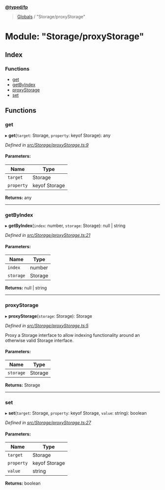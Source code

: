 **[@typed/fp](../README.md)**

> [Globals](../globals.md) / "Storage/proxyStorage"

# Module: "Storage/proxyStorage"

## Index

### Functions

* [get](_storage_proxystorage_.md#get)
* [getByIndex](_storage_proxystorage_.md#getbyindex)
* [proxyStorage](_storage_proxystorage_.md#proxystorage)
* [set](_storage_proxystorage_.md#set)

## Functions

### get

▸ **get**(`target`: Storage, `property`: keyof Storage): any

*Defined in [src/Storage/proxyStorage.ts:9](https://github.com/TylorS/typed-fp/blob/559f273/src/Storage/proxyStorage.ts#L9)*

#### Parameters:

Name | Type |
------ | ------ |
`target` | Storage |
`property` | keyof Storage |

**Returns:** any

___

### getByIndex

▸ **getByIndex**(`index`: number, `storage`: Storage): null \| string

*Defined in [src/Storage/proxyStorage.ts:21](https://github.com/TylorS/typed-fp/blob/559f273/src/Storage/proxyStorage.ts#L21)*

#### Parameters:

Name | Type |
------ | ------ |
`index` | number |
`storage` | Storage |

**Returns:** null \| string

___

### proxyStorage

▸ **proxyStorage**(`storage`: Storage): Storage

*Defined in [src/Storage/proxyStorage.ts:5](https://github.com/TylorS/typed-fp/blob/559f273/src/Storage/proxyStorage.ts#L5)*

Proxy a Storage interface to allow indexing functionality around an otherwise
valid Storage interface.

#### Parameters:

Name | Type |
------ | ------ |
`storage` | Storage |

**Returns:** Storage

___

### set

▸ **set**(`target`: Storage, `property`: keyof Storage, `value`: string): boolean

*Defined in [src/Storage/proxyStorage.ts:27](https://github.com/TylorS/typed-fp/blob/559f273/src/Storage/proxyStorage.ts#L27)*

#### Parameters:

Name | Type |
------ | ------ |
`target` | Storage |
`property` | keyof Storage |
`value` | string |

**Returns:** boolean
